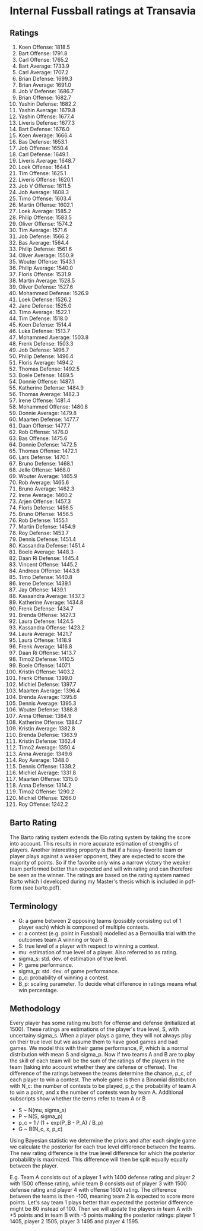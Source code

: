 # Internal Fussball ratings at Transavia
## Ratings
1. Koen Offense: 1818.5 
2. Bart Offense: 1791.8 
3. Carl Offense: 1765.2 
4. Bart Average: 1733.9 
5. Carl Average: 1707.2 
6. Brian Defense: 1699.3 
7. Brian Average: 1691.0 
8. Job V Defense: 1686.7 
9. Brian Offense: 1682.7 
10. Yashin Defense: 1682.2 
11. Yashin Average: 1679.8 
12. Yashin Offense: 1677.4 
13. Liveris Defense: 1677.3 
14. Bart Defense: 1676.0 
15. Koen Average: 1666.4 
16. Bas Defense: 1653.1 
17. Job Offense: 1650.4 
18. Carl Defense: 1649.1 
19. Liveris Average: 1648.7 
20. Loek Offense: 1644.1 
21. Tim Offense: 1625.1 
22. Liveris Offense: 1620.1 
23. Job V Offense: 1611.5 
24. Job Average: 1608.3 
25. Timo Offense: 1603.4 
26. Martin Offense: 1602.1 
27. Loek Average: 1585.2 
28. Philip Offense: 1583.5 
29. Oliver Offense: 1574.2 
30. Tim Average: 1571.6 
31. Job Defense: 1566.2 
32. Bas Average: 1564.4 
33. Philip  Defense: 1561.6 
34. Oliver Average: 1550.9 
35. Wouter Offense: 1543.1 
36. Philip Average: 1540.0 
37. Floris Offense: 1531.9 
38. Martin Average: 1528.5 
39. Oliver Defense: 1527.6 
40. Mohammed Defense: 1526.9 
41. Loek Defense: 1526.2 
42. Jane Defense: 1525.0 
43. Timo Average: 1522.1 
44. Tim Defense: 1518.0 
45. Koen Defense: 1514.4 
46. Luka Defense: 1513.7 
47. Mohammed Average: 1503.8 
48. Frenk  Defense: 1503.3 
49. Job  Defense: 1496.7 
50. Philip Defense: 1496.4 
51. Floris Average: 1494.2 
52. Thomas Defense: 1492.5 
53. Boele Defense: 1489.5 
54. Donnie Offense: 1487.1 
55. Katherine Defense: 1484.9 
56. Thomas Average: 1482.3 
57. Irene Offense: 1481.4 
58. Mohammed Offense: 1480.8 
59. Donnie Average: 1479.8 
60. Maarten Defense: 1477.7 
61. Daan Offense: 1477.7 
62. Rob Offense: 1476.0 
63. Bas Offense: 1475.6 
64. Donnie Defense: 1472.5 
65. Thomas Offense: 1472.1 
66. Lars Defense: 1470.1 
67. Bruno Defense: 1468.1 
68. Jelle Offense: 1468.0 
69. Wouter Average: 1465.9 
70. Rob Average: 1465.6 
71. Bruno Average: 1462.3 
72. Irene Average: 1460.2 
73. Arjen Offense: 1457.3 
74. Floris Defense: 1456.5 
75. Bruno Offense: 1456.5 
76. Rob Defense: 1455.1 
77. Martin Defense: 1454.9 
78. Roy Defense: 1453.7 
79. Dennis Defense: 1451.4 
80. Kassandra Defense: 1451.4 
81. Boele Average: 1448.3 
82. Daan Ri Defense: 1445.4 
83. Vincent Offense: 1445.2 
84. Andreea Offense: 1443.6 
85. Timo Defense: 1440.8 
86. Irene Defense: 1439.1 
87. Jay Offense: 1439.1 
88. Kassandra Average: 1437.3 
89. Katherine Average: 1434.8 
90. Frenk Defense: 1434.7 
91. Brenda Offense: 1427.3 
92. Laura Defense: 1424.5 
93. Kassandra Offense: 1423.2 
94. Laura Average: 1421.7 
95. Laura Offense: 1418.9 
96. Frenk Average: 1416.8 
97. Daan Ri Offense: 1413.7 
98. Timo2 Defense: 1410.5 
99. Boele Offense: 1407.1 
100. Kristin Offense: 1403.2 
101. Frenk Offense: 1399.0 
102. Michiel Defense: 1397.7 
103. Maarten Average: 1396.4 
104. Brenda Average: 1395.6 
105. Dennis Average: 1395.3 
106. Wouter Defense: 1388.8 
107. Anna Offense: 1384.9 
108. Katherine Offense: 1384.7 
109. Kristin Average: 1382.8 
110. Brenda Defense: 1363.9 
111. Kristin Defense: 1362.4 
112. Timo2 Average: 1350.4 
113. Anna Average: 1349.6 
114. Roy Average: 1348.0 
115. Dennis Offense: 1339.2 
116. Michiel Average: 1331.8 
117. Maarten Offense: 1315.0 
118. Anna Defense: 1314.2 
119. Timo2 Offense: 1290.2 
120. Michiel Offense: 1266.0 
121. Roy Offense: 1242.2 

## Barto Rating
The Barto rating system extends the Elo rating system by taking the score into account. This results in more accurate estimation of strengths of players. Another interesting property is that if a heavy-favorite team or player plays against a weaker opponent, they are expected to score the majority of points. So if the favorite only wins a narrow victory the weaker team performed better than expected and will win rating and can therefore be seen as the winner. The ratings are based on the rating system named Barto which I developed during my Master's thesis which is included in pdf-form (see barto.pdf).
## Terminology
- G: a game between 2 opposing teams (possibly consisting out of 1 player each) which is composed of multiple contests.
- c: a contest (e.g. point in Fussball) modelled as a Bernoullia trial with the outcomes team A winning or team B.
- S: true level of a player with respect to winning a contest.
- mu: estimation of true level of a player. Also referred to as rating.
- sigma_s: std. dev. of estimation of true level.
- P: game performance.
- sigma_p: std. dev. of game performance.
- p_c: probability of winning a contest.
- B_p: scaling parameter. To decide what difference in ratings means what win percentage.
## Methodology
Every player has some rating mu both for offense and defense (initialized at 1500). These ratings are estimations of the player's true level, S, with uncertainy sigma_s. When a player plays a game, they will not always play on their true level but we assume them to have good games and bad games. We model this with their game performance, P, which is a normal distribution with mean S and sigma_p. Now if two teams A and B are to play the skill of each team will be the sum of the ratings of the players in the team (taking into account whether they are defense or offense). The difference of the ratings between the teams determine the chance, p_c, of each player to win a contest. The whole game is then a Binomial distribution with N_c: the number of contests to be played, p_c the probability of team A to win a point, and x the number of contests won by team A. Additional subscripts show whether the terms refer to team A or B
- S ~ N(mu, sigma_s)
- P ~ N(S, sigma_p)
- p_c = 1 / (1 + exp(P_B - P_A) / B_p)
- G ~ B(N_c, x, p_c)

Using Bayesian statistic we determine the priors and after each single game we calculate the posterior for each true level difference between the teams. The new rating difference is the true level difference for which the posterior probability is maximized. This difference will then be split equally equally between the player. 

E.g. Team A consists out of a player 1 with 1400 defense rating and player 2 with 1500 offense rating, while team B consists out of player 3 with 1500 defense rating and player 4 with offense 1600 rating. The difference between the teams is then -100, meaning team 2 is expected to score more points. Let's say team 1 plays better than expected the posterior difference might be 80 instead of 100. Then we will update the players in team A with +5 points and in team B with -5 points making the posterior ratings: player 1 1405, player 2 1505, player 3 1495 and player 4 1595.